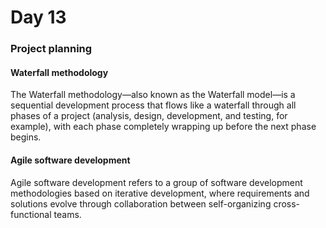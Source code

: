# Day 13

### Project planning

#### Waterfall methodology
The Waterfall methodology—also known as the Waterfall model—is a sequential development process that flows like a waterfall through all phases of a project (analysis, design, development, and testing, for example), with each phase completely wrapping up before the next phase begins.

#### Agile software development
Agile software development refers to a group of software development methodologies based on iterative development, where requirements and solutions evolve through collaboration between self-organizing cross-functional teams.
